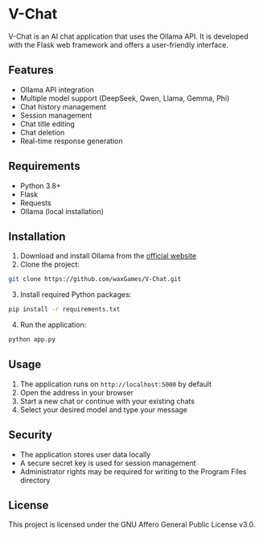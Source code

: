 # V-Chat

V-Chat is an AI chat application that uses the Ollama API. It is developed with the Flask web framework and offers a user-friendly interface.

## Features

- Ollama API integration
- Multiple model support (DeepSeek, Qwen, Llama, Gemma, Phi)
- Chat history management
- Session management
- Chat title editing
- Chat deletion
- Real-time response generation

## Requirements

- Python 3.8+
- Flask
- Requests
- Ollama (local installation)

## Installation

1. Download and install Ollama from the [official website](https://ollama.ai/)
2. Clone the project:
```bash
git clone https://github.com/waxGames/V-Chat.git
```

3. Install required Python packages:
```bash
pip install -r requirements.txt
```

4. Run the application:
```bash
python app.py
```

## Usage

1. The application runs on `http://localhost:5000` by default
2. Open the address in your browser
3. Start a new chat or continue with your existing chats
4. Select your desired model and type your message

## Security

- The application stores user data locally
- A secure secret key is used for session management
- Administrator rights may be required for writing to the Program Files directory

## License

This project is licensed under the GNU Affero General Public License v3.0. 
